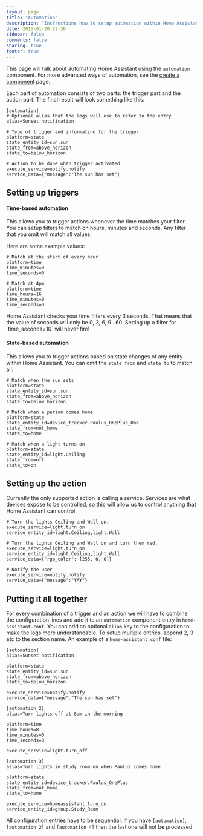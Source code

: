 ```yaml
---
layout: page
title: "Automation"
description: "Instructions how to setup automation within Home Assistant."
date: 2015-01-20 22:36
sidebar: false
comments: false
sharing: true
footer: true
---
```


This page will talk about automating Home Assistant using the `automation` component. For more advanced ways of automation, see the [create a component]({{site_root}}/developers/creating_components.html) page.

Each part of automation consists of two parts: the trigger part and the action part. The final result will look something like this:

```
[automation]
# Optional alias that the logs will use to refer to the entry
alias=Sunset notification

# Type of trigger and informatino for the trigger
platform=state
state_entity_id=sun.sun
state_from=above_horizon
state_to=below_horizon

# Action to be done when trigger activated
execute_service=notify.notify
service_data={"message":"The sun has set"}
```

## Setting up triggers

#### Time-based automation
This allows you to trigger actions whenever the time matches your filter. You can setup filters to match on hours, minutes and seconds. Any filter that you omit will match all values. 

Here are some example values:

```
# Match at the start of every hour
platform=time
time_minutes=0
time_seconds=0

# Match at 4pm
platform=time
time_hours=16
time_minutes=0
time_seconds=0

```

<p class='note warning'>
Home Assistant checks your time filters every 3 seconds. That means that the value of seconds will only be 0, 3, 6, 9…60. Setting up a filter for `time_seconds=10` will never fire!
</p>

#### State-based automation
This allows you to trigger actions based on state changes of any entity within Home Assistant. You can omit the `state_from` and `state_to` to match all.

```
# Match when the sun sets
platform=state
state_entity_id=sun.sun
state_from=above_horizon
state_to=below_horizon

# Match when a person comes home
platform=state
state_entity_id=device_tracker.Paulus_OnePlus_One
state_from=not_home
state_to=home

# Match when a light turns on
platform=state
state_entity_id=light.Ceiling
state_from=off
state_to=on
```

## Setting up the action

Currently the only supported action is calling a service. Services are what devices expose to be controlled, so this will allow us to control anything that Home Assistant can control.

```
# Turn the lights Ceiling and Wall on.
execute_service=light.turn_on
service_entity_id=light.Ceiling,light.Wall

# Turn the lights Ceiling and Wall on and turn them red.
execute_service=light.turn_on
service_entity_id=light.Ceiling,light.Wall
service_data={"rgb_color": [255, 0, 0]}

# Notify the user
execute_service=notify.notify
service_data={"message":"YAY"}
```

## Putting it all together
For every combination of a trigger and an action we will have to combine the configuration lines and add it to an `automation` component entry in `home-assistant.conf`. You can add an optional `alias` key to the configuration to make the logs more understandable. To setup multiple entries, append 2, 3 etc to the section name. An example of a `home-assistant.conf` file:

```
[automation]
alias=Sunset notification

platform=state
state_entity_id=sun.sun
state_from=above_horizon
state_to=below_horizon

execute_service=notify.notify
service_data={"message":"The sun has set"}

[automation 2]
alias=Turn lights off at 8am in the morning

platform=time
time_hours=8
time_minutes=0
time_seconds=0

execute_service=light.turn_off

[automation 3]
alias=Turn lights in study room on when Paulus comes home

platform=state
state_entity_id=device_tracker.Paulus_OnePlus
state_from=not_home
state_to=home

execute_service=homeassistant.turn_on
service_entity_id=group.Study_Room
```

<p class='note'>
All configuration entries have to be sequential. If you have <code>[automation]</code>, <code>[automation 2]</code> and <code>[automation 4]</code> then the last one will not be processed. 
</p>

